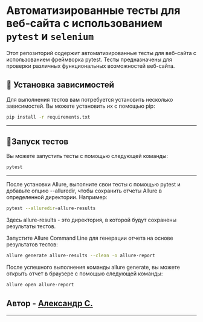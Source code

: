 # Автоматизированные тесты для веб-сайта с использованием `pytest` и `selenium`

Этот репозиторий содержит автоматизированные тесты для веб-сайта с использованием фреймворка pytest. Тесты предназначены
для проверки различных функциональных возможностей веб-сайта.


## 🚀 Установка зависимостей

Для выполнения тестов вам потребуется установить несколько зависимостей. Вы можете установить их с помощью pip:

```bash
pip install -r requirements.txt
```


***

## 🏁Запуск тестов

Вы можете запустить тесты с помощью следующей команды:

```bash
pytest
```

***

После установки Allure, выполните свои тесты с помощью pytest и добавьте опцию --alluredir, чтобы сохранить отчеты Allure в определенной директории. Например:

```bash
pytest --alluredir=allure-results
```

Здесь allure-results - это директория, в которой будут сохранены результаты тестов.

Запустите Allure Command Line для генерации отчета на основе результатов тестов:

```bash
allure generate allure-results --clean -o allure-report
```
После успешного выполнения команды allure generate, вы можете открыть отчет в браузере с помощью следующей команды:

```bash
allure open allure-report
```



## Автор - [Александр С.](github.com/AlexandrSakulin)

***
